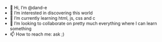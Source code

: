 - 👋 Hi, I’m @dand-e
- 👀 I’m interested in discovering this world
- 🌱 I’m currently learning html, js, css and c
- 💞️ I’m looking to collaborate on pretty much everything where I can learn something
- 📫 How to reach me: ask ;)

<!---
dand-e/dand-e is a ✨ special ✨ repository because its `README.md` (this file) appears on your GitHub profile.
You can click the Preview link to take a look at your changes.
--->
